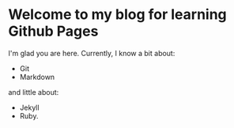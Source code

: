# Welcome to my blog for learning Github Pages

I'm glad you are here. Currently, I know a bit about:
* Git
* Markdown

and little about:
* Jekyll
* Ruby.
